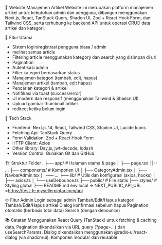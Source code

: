 📝 Website Manajemen Artikel 
Website ini merupakan platform manajemen artikel untuk kebutuhan admin dan pengguna, dibangun menggunakan Next.js, React, TanStack Query, Shadcn UI, Zod + React Hook Form, dan Tailwind CSS, serta terhubung ke backend API untuk operasi CRUD data artikel dan kategori.

🚀 Fitur Utama
 - Sistem login/registrasi pengguna biasa / admin
 - melihat semua article
 - Filtering article menggunakan kategory dan search yang disimpan di url
 - Pagination
 - Autentikasi admin
 - Filter kategori berdasarkan status
 - Manajemen kategori (tambah, edit, hapus)
 - Manajemen artikel (tambah, edit hapus)
 - Pencarian kategori & artikel
 - Notifikasi via toast (success/error)
 - UI modern dan responsif (menggunakan Tailwind & Shadcn UI)
 - Upload gambar thumbnail artikel
 - redirect ketika belum login

🧱 Tech Stack
 - Frontend: Next.js 14, React, Tailwind CSS, Shadcn UI, Lucide Icons
 - Fetching Api: TanStack Query
 - Form Validation: Zod + React Hook Form
 - HTTP Client: Axios
 - Other library: Day.js, jwt-decode, lodash
 - Version Control: Gunakan Git dan GitHub

🏗️ Struktur Folder
.
├── app/                        # Halaman utama & page
│   ├── page.tsx
|    |-- ...
├── components/                # Komponen UI 
│   ├── CategoryAdmin.tsx
│   ├── NavbarAdmin.tsx
│   └── ...
├── lib/                       # Utils dan konfigurasi (axios, hooks)
│   ├── axios.ts
│   └── useDebounce.ts
├── public/                    # File statis
├── styles/                    # Styling global 
├── README.md
env.local => NEXT_PUBLIC_API_URL =https://test-fe.mysellerpintar.com/api

⚙️ Fitur Admin
Login sebagai admin
Tambah/Edit/Hapus kategori
Tambah/Edit/Hapus artikel
Dialog konfirmasi sebelum hapus
Pagination otomatis (berbasis total data)
Search (dengan debounce)

📚 Catatan 
Menggunakan React Query (TanStack) untuk fetching & caching data.
Pagination dikendalikan via URL query (?page=...) dan useSearchParams.
Dialog dikendalikan menggunakan @radix-ui/react-dialog (via shadcn/ui).
Komponen modular dan reusable.
